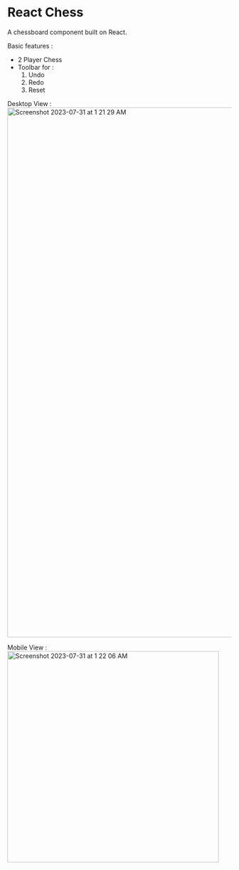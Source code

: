 # React Chess
A chessboard component built on React.

Basic features :
- 2 Player Chess
- Toolbar for :
  1. Undo
  2. Redo
  3. Reset


Desktop View :
<img width="1192" alt="Screenshot 2023-07-31 at 1 21 29 AM" src="https://github.com/shekharaditya7/react-chess/assets/39407449/530906a6-cc8d-4ae2-83d6-ba439a4858e5">

Mobile View :
<img width="475" alt="Screenshot 2023-07-31 at 1 22 06 AM" src="https://github.com/shekharaditya7/react-chess/assets/39407449/14e76971-fa38-40ee-994e-280c711bca98">
